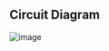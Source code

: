 ## Circuit Diagram


![image](https://user-images.githubusercontent.com/101162762/168478318-0e44f2a6-bd94-498b-8ebd-371551f715ac.png)

